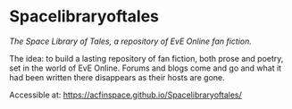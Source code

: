 # Spacelibraryoftales
*The Space Library of Tales, a repository of EvE Online fan fiction.*

The idea: to build a lasting repository of fan fiction, both prose and poetry, set in the world of EvE Online. Forums and blogs come and go and what it had been written there disappears as their hosts are gone.

Accessible at: https://acfinspace.github.io/Spacelibraryoftales/




